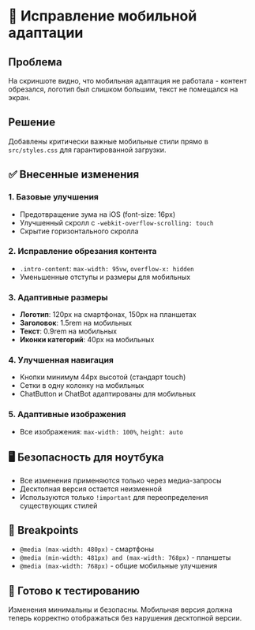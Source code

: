 # 🔧 Исправление мобильной адаптации

## Проблема
На скриншоте видно, что мобильная адаптация не работала - контент обрезался, логотип был слишком большим, текст не помещался на экран.

## Решение
Добавлены критически важные мобильные стили прямо в `src/styles.css` для гарантированной загрузки.

## ✅ Внесенные изменения

### 1. Базовые улучшения
- Предотвращение зума на iOS (font-size: 16px)
- Улучшенный скролл с `-webkit-overflow-scrolling: touch`
- Скрытие горизонтального скролла

### 2. Исправление обрезания контента
- `.intro-content`: `max-width: 95vw`, `overflow-x: hidden`
- Уменьшенные отступы и размеры для мобильных

### 3. Адаптивные размеры
- **Логотип**: 120px на смартфонах, 150px на планшетах
- **Заголовок**: 1.5rem на мобильных
- **Текст**: 0.9rem на мобильных
- **Иконки категорий**: 40px на мобильных

### 4. Улучшенная навигация
- Кнопки минимум 44px высотой (стандарт touch)
- Сетки в одну колонку на мобильных
- ChatButton и ChatBot адаптированы для мобильных

### 5. Адаптивные изображения
- Все изображения: `max-width: 100%`, `height: auto`

## 🖥️ Безопасность для ноутбука
- Все изменения применяются только через медиа-запросы
- Десктопная версия остается неизменной
- Используются только `!important` для переопределения существующих стилей

## 📱 Breakpoints
- `@media (max-width: 480px)` - смартфоны
- `@media (min-width: 481px) and (max-width: 768px)` - планшеты
- `@media (max-width: 768px)` - общие мобильные улучшения

## 🚀 Готово к тестированию
Изменения минимальны и безопасны. Мобильная версия должна теперь корректно отображаться без нарушения десктопной версии.
